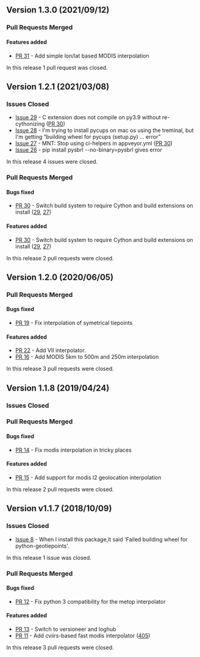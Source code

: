 ## Version 1.3.0 (2021/09/12)

### Pull Requests Merged

#### Features added

* [PR 31](https://github.com/pytroll/python-geotiepoints/pull/31) - Add simple lon/lat based MODIS interpolation

In this release 1 pull request was closed.


## Version 1.2.1 (2021/03/08)

### Issues Closed

* [Issue 29](https://github.com/pytroll/python-geotiepoints/issues/29) - C extension does not compile on py3.9 without re-cythonizing ([PR 30](https://github.com/pytroll/python-geotiepoints/pull/30))
* [Issue 28](https://github.com/pytroll/python-geotiepoints/issues/28) - I'm trying to install pycups on mac os using the treminal, but I'm getting “building wheel for pycups (setup.py) … error”
* [Issue 27](https://github.com/pytroll/python-geotiepoints/issues/27) - MNT: Stop using ci-helpers in appveyor.yml ([PR 30](https://github.com/pytroll/python-geotiepoints/pull/30))
* [Issue 26](https://github.com/pytroll/python-geotiepoints/issues/26) - pip install pysbrl --no-binary=pysbrl gives error

In this release 4 issues were closed.

### Pull Requests Merged

#### Bugs fixed

* [PR 30](https://github.com/pytroll/python-geotiepoints/pull/30) - Switch build system to require Cython and build extensions on install ([29](https://github.com/pytroll/python-geotiepoints/issues/29), [27](https://github.com/pytroll/python-geotiepoints/issues/27))

#### Features added

* [PR 30](https://github.com/pytroll/python-geotiepoints/pull/30) - Switch build system to require Cython and build extensions on install ([29](https://github.com/pytroll/python-geotiepoints/issues/29), [27](https://github.com/pytroll/python-geotiepoints/issues/27))

In this release 2 pull requests were closed.


## Version 1.2.0 (2020/06/05)


### Pull Requests Merged

#### Bugs fixed

* [PR 19](https://github.com/pytroll/python-geotiepoints/pull/19) - Fix interpolation of symetrical tiepoints

#### Features added

* [PR 22](https://github.com/pytroll/python-geotiepoints/pull/22) - Add VII interpolator.
* [PR 16](https://github.com/pytroll/python-geotiepoints/pull/16) - Add MODIS 5km to 500m and 250m interpolation

In this release 3 pull requests were closed.


## Version 1.1.8 (2019/04/24)

### Issues Closed

### Pull Requests Merged

#### Bugs fixed

* [PR 14](https://github.com/pytroll/python-geotiepoints/pull/14) - Fix modis interpolation in tricky places

#### Features added

* [PR 15](https://github.com/pytroll/python-geotiepoints/pull/15) - Add support for modis l2 geolocation interpolation

In this release 2 pull requests were closed.


## Version v1.1.7 (2018/10/09)

### Issues Closed

* [Issue 8](https://github.com/pytroll/python-geotiepoints/issues/8) - When I install this package,it said 'Failed building wheel for python-geotiepoints'.

In this release 1 issue was closed.

### Pull Requests Merged

#### Bugs fixed

* [PR 12](https://github.com/pytroll/python-geotiepoints/pull/12) - Fix python 3 compatibility for the metop interpolator

#### Features added

* [PR 13](https://github.com/pytroll/python-geotiepoints/pull/13) - Switch to versioneer and loghub
* [PR 11](https://github.com/pytroll/python-geotiepoints/pull/11) - Add cviirs-based fast modis interpolator ([405](https://github.com/pytroll/satpy/issues/405))

In this release 3 pull requests were closed.
